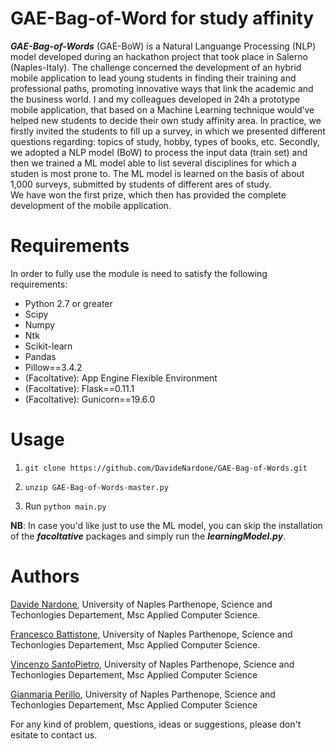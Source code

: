 # GAE-Bag-of-Word for study affinity

**_GAE-Bag-of-Words_** (GAE-BoW) is a Natural Languange Processing (NLP) model developed during an hackathon project that took place in Salerno (Naples-Italy). The challenge concerned the development of an hybrid mobile application to lead young students in finding their training and professional paths, promoting innovative ways that link the academic and the business world. I and my colleagues developed in 24h a prototype mobile application, that based on a Machine Learning technique would’ve helped new students to decide their own study affinity area. In practice, we firstly invited the students to fill up a survey, in which we presented different questions regarding: topics of study, hobby, types of books, etc. Secondly, we adopted a NLP model (BoW) to process the input data (train set) and then we trained a ML model able to list several disciplines for which a studen is most prone to. The ML model is learned on the basis of about 1,000 surveys, submitted by students of different ares of study. <br>
We have won the first prize, which then has provided the complete development of the mobile application.

# Requirements

In order to fully use the module is need to satisfy the following requirements:

- Python 2.7 or greater <br>
- Scipy
- Numpy
- Ntk
- Scikit-learn
- Pandas
- Pillow==3.4.2
- (Facoltative): App Engine Flexible Environment
- (Facoltative): Flask==0.11.1
- (Facoltative): Gunicorn==19.6.0

# Usage

1. `git clone https://github.com/DavideNardone/GAE-Bag-of-Words.git` <br>

2. `unzip GAE-Bag-of-Words-master.py`

3. Run `python main.py` <br>

**NB**: In case you'd like just to use the ML model, you can skip the installation of the **_facoltative_** packages and simply run the **_learningModel.py_**.

# Authors

[Davide Nardone](https://www.linkedin.com/in/davide-nardone-127428102/), University of Naples Parthenope, Science and Techonlogies Departement, Msc Applied Computer Science.
  
[Francesco Battistone](https://www.linkedin.com/in/francesco-battistone-324308120/), University of Naples Parthenope, Science and Techonlogies Departement, Msc Applied Computer Science.
  
[Vincenzo SantoPietro](https://www.linkedin.com/in/vincenzosantopietro/), University of Naples Parthenope, Science and Techonlogies Departement, Msc Applied Computer Science

[Gianmaria Perillo](https://www.linkedin.com/in/gianmaria-perillo-b04679138/), University of Naples Parthenope, Science and Techonlogies Departement, Msc Applied Computer Science

For any kind of problem, questions, ideas or suggestions, please don't esitate to contact us.

